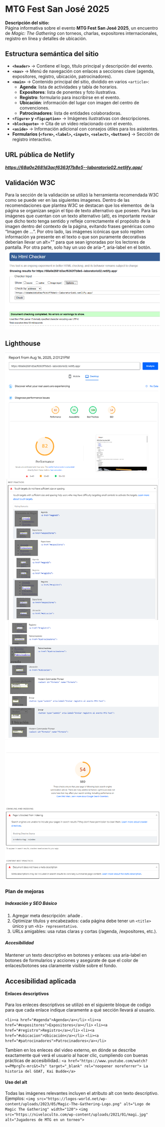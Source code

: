 # MTG Fest San José 2025  

**Descripción del sitio:**  
Página informativa sobre el evento **MTG Fest San José 2025**, un encuentro de *Magic: The Gathering* con torneos, charlas, expositores internacionales, registro en línea y detalles de ubicación.  



## Estructura semántica del sitio  

- **`<header>`** → Contiene el logo, título principal y descripción del evento.  
- **`<nav>`** → Menú de navegación con enlaces a secciones clave (agenda, expositores, registro, ubicación, patrocinadores).  
- **`<main>`** → Contenido principal del sitio, dividido en varios `<article>`:  
  - **Agenda**: lista de actividades y tabla de horarios.  
  - **Expositores**: lista de ponentes y foto ilustrativa.  
  - **Registro**: formulario para inscribirse en el evento.  
  - **Ubicación**: información del lugar con imagen del centro de convenciones.  
  - **Patrocinadores**: lista de entidades colaboradoras.  
- **`<figure>` y `<figcaption>`** → Imágenes ilustrativas con descripciones.  
- **`<blockquote>`** → Cita de un video relacionado con el evento.  
- **`<aside>`** → Información adicional con consejos útiles para los asistentes.  
- **Formularios (`<form>`, `<label>`, `<input>`, `<select>`, `<button>`)** → Sección de registro interactivo.  


## URL pública de Netlify
##### https://68a0e2681d3acf6363f7b8e5--laboratorio02.netlify.app/

## Validación W3C
Para la sección de la validación se utilizó la herramienta recomendada W3C como se puede ver en las siguientes imagenes.
Dentro de las recomendaciones que plantea W3C se destacan que los elementos <img> de la página se organizan según el tipo de texto alternativo que poseen. Para las imágenes que cuentan con un texto alternativo (alt), es importante revisar que dicho texto tenga sentido y refleje correctamente el propósito de la imagen dentro del contexto de la página, evitando frases genéricas como “Imagen de …”. Por otro lado, las imágenes icónicas que solo repiten información ya presente en el texto o que son puramente decorativas deberían llevar un alt="" para que sean ignoradas por los lectores de pantalla.
Por otra parte, solo hay un uso de aria-*, aria-label en el botón.
![PruebaW3X](./prueba.png)


## Lighthouse
![PruebaW3X](./Reporte.png)
![MejoresPrac](./Mejorespracticas.png)
![MejoresPrac2](./Mejorespracticas2.png)
![seo](/seo.png)
### Plan de mejoras
##### Indexación y SEO Básico


1. Agregar meta descripción: añade <meta name="description" content="Descripción breve y clara de la página (150-160 caracteres)">.
2. Optimizar títulos y encabezados: cada página debe tener un  ```<title> ``` único y un ```<h1> representativo```.
3. URLs amigables: usa rutas claras y cortas (/agenda, /expositores, etc.).

##### Accesibilidad 
Mantener un texto descriptivo en botones y enlaces: usa aria-label en botones de formularios y acciones y asegúrate de que el color de enlaces/botones sea claramente visible sobre el fondo.


## Accesibilidad aplicada
#### Enlaces descriptivos
Para los enleces descriptivos se utilizó en el siguiente bloque de codigo para que cada enlace indique claramente a qué sección llevará al usuario.

```<li><a href="#agenda">Agenda</a></li>```
```<li><a href="#expositores">Expositores</a></li>```
```<li><a href="#registro">Registro</a></li>```
```<li><a href="#ubicacion">Ubicación</a></li>```
```<li><a href="#patrocinadores">Patrocinadores</a></li>```

Tambien en los enleces del video externo, en dónde se describe exactamente qué verá el usuario al hacer clic, cumpliendo con buenas prácticas de accesibilidad.:
``` <a href="https://www.youtube.com/watch?v=PMprg7x-mrc&t=7s" target="_blank" rel="noopener noreferrer"> La historia del GOAT, Kai Budde</a> ```
#### Uso del alt
Todas las imágenes relevantes incluyen el atributo alt con texto descriptivo. Ejemplos:
```<img src="https://logos-world.net/wp-content/uploads/2023/05/Magic-The-Gathering-Logo.png" alt="Logo de Magic The Gathering" width="120">```
```<img src="https://niveloculto.com/wp-content/uploads/2021/01/magi.jpg" alt="Jugadores de MTG en un torneo">```
